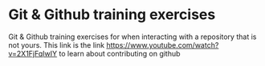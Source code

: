 # Git & Github training exercises
Git & Github training exercises for when interacting with a repository that is not yours. 
This link is the link https://www.youtube.com/watch?v=2X1FjFqIwIY to learn about contributing on github
